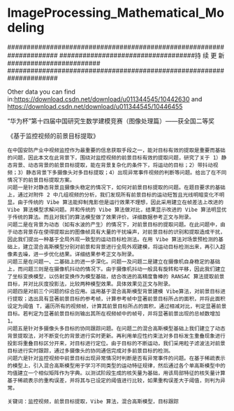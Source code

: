 # ImageProcessing_Mathematical_Modeling

#####################################################################
###################################持 续 更 新########################
#####################################################################

Other data you can find in:https://download.csdn.net/download/u011344545/10442630  and
https://download.csdn.net/download/u011344545/10446455

“华为杯”第十四届中国研究生数学建模竞赛（图像处理篇）——获全国二等奖

《基于监控视频的前景目标提取》

    在中国安防产业中视频监控作为最重要的信息获取手段之一，能对目标有效的提取是重要而基础的问题，因此本文在此背景下，围绕对监控视频的前景目标有效的提取问题，研究了关于 1）静态背景、动态背景的前景目标提取，能在背景复杂化的条件下，将运动的目标；2）带抖动视频；3）静态背景下多摄像头对多目标提取；4）出现异常事件视频的判断等问题。给出了在不同情况下的前景目标提取方案。
    问题一是针对静态背景且摄像头稳定的情况下，如何对前景目标提取的问题。在题目要求的基础上，通过对附件 2 中几组视频的分析，我们发现所有前景目标的运动短暂且光线明暗变化不明显。由于传统的 Vibe 算法能抑制鬼影但是运行效果不理想，因此采用建立在帧差法上改进的 Vibe 算法模型求解问题。并和传统的 Vibe 算法做对比，结果显示改进的 Vibe 算法明显优于传统的算法。而且对我们的算法模型做了效果评价。详细数据参考正文与附录。
    问题二是在背景为动态（如有水波的产生）的情况下，对前景目标的提取问题。在此问题中，由于动态背景存在使得提取出的图像帧具有大量的干扰噪声，对前景目标的识别和提取造成干扰，因此我们提出一种基于全局外观一致型的运动目标检测法。在用 Vibe 算法对场景预检测的基础上，建立混合高斯模型分别对前景和背景进行全局外观建模，将运动目标检测出来，再引入超像素去噪，进一步优化结果。详细结果参考正文与附录。
    问题三是在问题一、二基础上的进一步深化。问题一及问题二是建立在摄像机自身稳定的基础上，而问题三则是在摄像机抖动的情况下。由于摄像机抖动一般具有旋转和平移，因此我们建立了坐标变换模型，以仿射变换作为模型基础，结合改进的高精度鲁棒的 RANSAC 算法提取前景目标，并对比灰度投影法，比较两种模型效果。具体效果见正文与附录。
    问题四是对前三个问题的综合应用。运用基于混合高斯模型背景建模 Vibe算法，对前景目标进行提取；选出具有显著前景目标的参考帧，计算参考帧中显著前景目标所占的面积，并将此面积设定为阈值 T，遍历所有的视频帧，计算其前景目标所占的面积，通过相减对比，判定显著前景目标。若判定为显著前景目标则输出其所在视频帧中的帧号，并将显著前景出现的总帧数增加 1。
    问题五是针对多摄像头多目标的协同跟踪问题。在问题二的混合高斯模型基础上我们建立了动态背景提取法，对不断变化的背景进行实时更新。再利用单应性约束法对多目标发生重叠现象进行投影将重叠目标区分开来，对目标进行定位。由于目标的不断运动，我们采用粒子滤波法对前景目标进行实时跟踪，通过多摄像头的协同通信完成对多前景目标的检测。
    问题六是针对监控视频中前景目标出现异常情况时判断是否有异常事件的问题。在基于稀疏表示的模型上，引入混合高斯模型用于学习不同类型的运动特征规律，然后通过各个单高斯模型中的均值建立一个相似矩阵作为字典。以测试阶段生成的核矢量为基础，用该局部特征的核矢量计算基于稀疏表示的重构误差，并将其与已设定的阈值进行比较，如果重构误差大于阈值，则判为异常。
    
    关键词：监控视频，前景目标提取，Vibe 算法，混合高斯模型，目标跟踪
